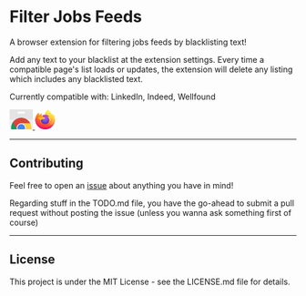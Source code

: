 # Filter Jobs Feeds

A browser extension for filtering jobs feeds by blacklisting text!

Add any text to your blacklist at the extension settings.
Every time a compatible page's list loads or updates, the extension will delete any listing which includes any blacklisted text.

Currently compatible with: LinkedIn, Indeed, Wellfound

<a href="https://chrome.google.com/webstore/detail/filter-jobs-feeds/edebgnaafidhaiepkjknfmdonoagkjhe">
  <img src="assets/storeIcons/chrome.png" alt="Available in Chrome Web Store" height="35"/>
</a>
<a href="https://addons.mozilla.org/en-CA/firefox/addon/filter-jobs-feeds/">
  <img src="assets/storeIcons/firefox.png" alt="Firefox Add-ons" height="35"/>
</a>

---

## Contributing

Feel free to open an [issue](https://github.com/EvAvKein/FilterJobsFeeds/issues) about anything you have in mind!

Regarding stuff in the TODO.md file, you have the go-ahead to submit a pull request without posting the issue (unless you wanna ask something first of course)

---

## License
This project is under the MIT License - see the LICENSE.md file for details.
